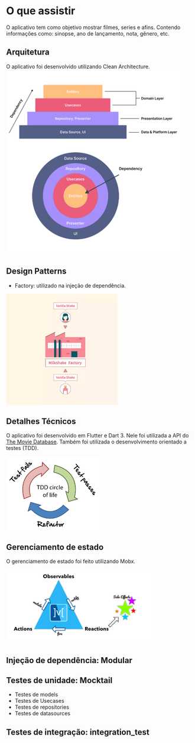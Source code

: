 # O que assistir

O aplicativo tem como objetivo mostrar filmes, series e afins. Contendo informações como: sinopse, ano de lançamento, nota, gênero, etc. 

## Arquitetura

O aplicativo foi desenvolvido utilizando Clean Architecture.
<img src="/assets/images/clean-arch.png" alt="Clean Architecture" style="height: 500px; "/>
## Design Patterns

- Factory: utilizado na injeção de dependência.
<img src="/assets/images/factory.png" alt="Factory" style="height: 300px; "/>

## Detalhes Técnicos

O aplicativo foi desenvolvido em Flutter e Dart 3. Nele foi utilizada a API do [The Movie Database](https://www.themoviedb.org/).
 Também foi utilizada o desenvolvimento orientado a testes (TDD).

<img src="/assets/images/tdd.png" alt="TDD" style="height: 200px; " />

## Gerenciamento de estado
O gerenciamento de estado foi feito utilizando Mobx.

<img src="/assets/images/mobx.png" alt="Mobx" style="height: 200px; "/>

## Injeção de dependência: Modular

## Testes de unidade: Mocktail

- Testes de models
- Testes de Usecases
- Testes de repositories
- Testes de datasources

## Testes de integração: integration_test

